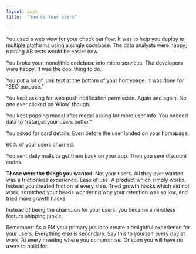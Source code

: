 ```yaml
---
layout: post
title:  "You vs Your users"

---
```



You used a web view for your check out flow. It was to help you deploy to multiple platforms using a single codebase. The data analysts were happy; running AB tests would be easier now

You broke your monolithic codebase into micro services. The developers were happy. It was the cool thing to do.

You put a lot of junk text at the bottom of your homepage. It was done for “SEO purpose.”

You kept asking for web push notification permission. Again and again. No one ever clicked on ‘Allow’ though.

You kept popping modal after modal asking for more user info. You needed data to “retarget your users better.”

You asked for card details. Even before the user landed on your homepage.

60% of your users churned.

You sent daily mails to get them back on your app. Then you sent discount codes.

**Those were the things you wanted**. Not your users. All they ever wanted was a frictionless experience. Ease of use. A product which simply works. Instead you created friction at every step. Tried growth hacks which did not work, scratched your heads wondering why your retention was so low, and tried more growth hacks

Instead of being the champion for your users, you became a mindless feature shipping junkie.

Remember: As a PM your primary job is to create a delightful experience for your users. Everything else is secondary. Say this to yourself every day at work. At every meeting where you compromise. Or soon you will have no users to build for.
